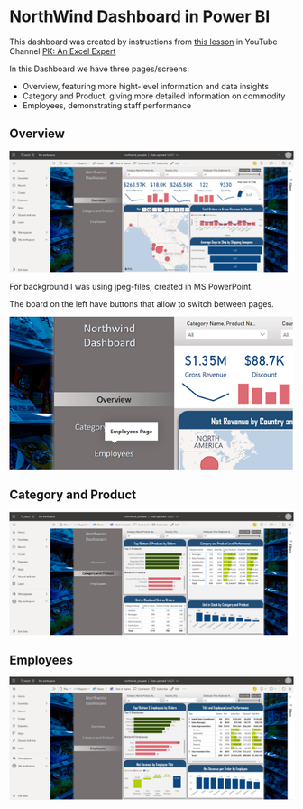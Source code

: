 # NorthWind Dashboard in Power BI

This dashboard was created by instructions from [this lesson](https://www.youtube.com/watch?v=czON7fhEuYI&t=1599s) in YouTube Channel [PK: An Excel Expert](https://www.youtube.com/c/PKAnExcelExpert/about)

In this Dashboard we have three pages/screens:
- Overview, featuring more hight-level information and data insights
- Category and Product, giving more detailed information on commodity
- Employees, demonstrating staff performance

## Overview

![NorthWind Dashboard / Overview](https://github.com/asyaparfenova/dashboard_NorthWind_Database/blob/main/images/NW_PowerBI_scrn1.png?raw=true "NorthWind Dashboard / Overview")

For background I was using jpeg-files, created in MS PowerPoint.

The board on the left have buttons that allow to switch between pages.

![Dashboard Detail / Button](https://github.com/asyaparfenova/dashboard_NorthWind_Database/blob/main/images/NW_PowerBI_page_buttons.png?raw=true "Dashboard Detail / Button")

## Category and Product

![NorthWind Dashboard / Category and Product](https://github.com/asyaparfenova/dashboard_NorthWind_Database/blob/main/images/NW_PowerBI_scrn2.png?raw=true "NorthWind Dashboard / Category and Product")

## Employees

![NorthWind Dashboard / Employees](https://github.com/asyaparfenova/dashboard_NorthWind_Database/blob/main/images/NW_PowerBI_scrn3.png?raw=true "NorthWind Dashboard / Employees")

